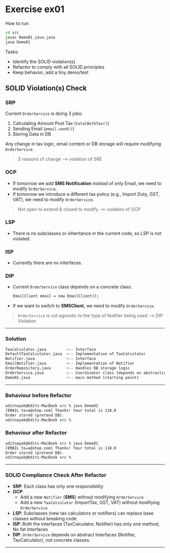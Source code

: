 # Exercise ex01

How to run:
```bash
cd src
javac Demo01.java.java
java Demo01
```

Tasks:
- Identify the SOLID violation(s)
- Refactor to comply with all SOLID principles
- Keep behavior; add a tiny demo/test


## SOLID Violation(s) Check

### SRP
Current `OrderService` is doing 3 jobs:
1. Calculating Amount Post Tax (`totalWithTax()`)
2. Sending Email (`email.send()`)
3. Storing Data in DB

Any change in tax logic, email content or DB storage will require modifying `OrderService`.

> 3 reasons of change --> violation of SRE

### OCP
- If tomorrow we add **SMS Notification** instead of only Email, we need to modify `OrderService`.
- If tomorrow we introduce a different tax policy (e.g., Import Duty, GST, VAT), we need to modify `OrderService`.

> Not open to extend & closed to modify --> violation of OCP

### LSP
- There is no subclasses or inheritance in the current code, so LSP is not violated.

### ISP
- Currently there are no interfaces.

### DIP
- Current `OrderService` class depends on a concrete class:
    ```bash
    EmailClient email = new EmailClient();
    ```
- If we want to switch to **SMSClient**, we need to modify `OrderService`.

> `OrderService` is not agnostic to the type of Notifier being used --> DIP Violation

---

### Solution

```bash
TaxCalculator.java         <-- Interface
DefaultTaxCalculator.java  <-- Implementation of TaxCalculator
Notifier.java              <-- Interface
EmailNotifier.java         <-- Implementation of Notifier
OrderRepository.java       <-- Handles DB storage logic
OrderService.java          <-- Coordinator class (depends on abstractions)
Demo01.java                <-- main method (starting point)
```

---

### Behaviour before Refactor
```bash
uditnayak@Udits-MacBook src % java Demo01 
[EMAIL to=a@shop.com] Thanks! Your total is 118.0
Order stored (pretend DB).
uditnayak@Udits-MacBook src % 
```

### Behaviour after Refactor
```bash
uditnayak@Udits-MacBook src % java Demo01 
[EMAIL to=a@shop.com] Thanks! Your total is 118.0
Order stored (pretend DB).
uditnayak@Udits-MacBook src % 
```

---

### SOLID Compliance Check After Refactor

- **SRP**: Each class has only one responsibility
- **OCP**: 
    - Add a new `Notifier` (**SMS**) without modifying `OrderService`
    - Add a new `TaxCalculator` (ImportTax, GST, VAT) without modifying `OrderService`
- **LSP**: Subclasses (new tax calculators or notifiers) can replace base classes without breaking code.
- **ISP**: Both the Interfaces (TaxCalculator, Notifier) has only one method; No fat Interfaces
- **DIP**: `OrderService` depends on abstract Interfaces (Notifier, TaxCalculator), not concrete classes.

---